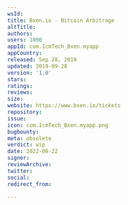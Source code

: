 ```yaml
---
wsId: 
title: Bxen.io - Bitcoin Arbitrage
altTitle: 
authors: 
users: 1000
appId: com.IcmTech_Bxen.myapp
appCountry: 
released: Sep 28, 2019
updated: 2019-09-28
version: '1.0'
stars: 
ratings: 
reviews: 
size: 
website: https://www.bxen.io/tickets
repository: 
issue: 
icon: com.IcmTech_Bxen.myapp.png
bugbounty: 
meta: obsolete
verdict: wip
date: 2022-06-22
signer: 
reviewArchive: 
twitter: 
social: 
redirect_from: 

---
```


